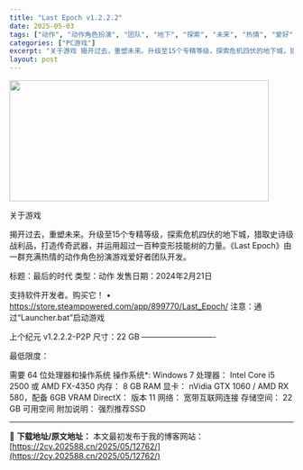 ```yaml
---
title: "Last Epoch v1.2.2.2"
date: 2025-05-03
tags: ["动作", "动作角色扮演", "团队", "地下", "探索", "未来", "热情", "爱好", "角色", "角色扮演"]
categories: ["PC游戏"]
excerpt: "关于游戏 揭开过去，重塑未来。升级至15个专精等级，探索危机四伏的地下城，猎取史诗级战利品，打造传奇武器，并运用超过一百种变形技能树的力量。《Last Epoch》由一群充满热情的动作角色扮演游戏爱好者团队开发。 标题：最后的时代 类型：动作 发售日期：2024年2月21日 支持软件开发者。购买它！&hellip;"
layout: post
---
```


<img class="aligncenter size-full wp-image-12746" src="https://2cy.202588.cn/wp-content/uploads/2025/05/2025050304080314.webp" alt="" width="460" height="215" />

关于游戏

揭开过去，重塑未来。升级至15个专精等级，探索危机四伏的地下城，猎取史诗级战利品，打造传奇武器，并运用超过一百种变形技能树的力量。《Last Epoch》由一群充满热情的动作角色扮演游戏爱好者团队开发。

标题：最后的时代
类型：动作
发售日期：2024年2月21日

支持软件开发者。购买它！
• https://store.steampowered.com/app/899770/Last_Epoch/
注意：通过“Launcher.bat”启动游戏

上个纪元 v1.2.2.2-P2P
尺寸：22 GB
—————————-

最低限度：

需要 64 位处理器和操作系统
操作系统*: Windows 7
处理器： Intel Core i5 2500 或 AMD FX-4350
内存： 8 GB RAM
显卡： nVidia GTX 1060 / AMD RX 580，配备 6GB VRAM
DirectX： 版本 11
网络： 宽带互联网连接
存储空间： 22 GB 可用空间
附加说明： 强烈推荐SSD

---
📖 **下载地址/原文地址：** 本文最初发布于我的博客网站：[https://2cy.202588.cn/2025/05/12762/](https://2cy.202588.cn/2025/05/12762/)
